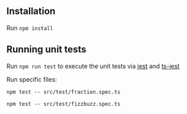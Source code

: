## Installation

Run `npm install`

## Running unit tests

Run `npm run test` to execute the unit tests via [jest](https://jestjs.io) and [ts-jest](https://github.com/kulshekhar/ts-jest)

Run specific files:

`npm test -- src/test/fraction.spec.ts`
    
`npm test -- src/test/fizzbuzz.spec.ts`